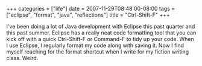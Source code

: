 +++
categories = ["life"]
date = 2007-11-29T08:48:00-08:00
tags = ["eclipse", "format", "java", "reflections"]
title = "Ctrl-Shift-F"
+++

I've been doing a lot of Java development with Eclipse this past quarter and this past summer. Eclipse has a really neat code formatting tool that you can kick off with a quick Ctrl-Shift-F or Command-F to tidy up your code. When I use Eclipse, I regularly format my code along with saving it. Now I find myself reaching for the format shortcut when I write for my fiction writing class. Weird.
